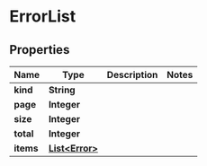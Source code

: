 

# ErrorList


## Properties

Name | Type | Description | Notes
------------ | ------------- | ------------- | -------------
**kind** | **String** |  | 
**page** | **Integer** |  | 
**size** | **Integer** |  | 
**total** | **Integer** |  | 
**items** | [**List&lt;Error&gt;**](Error.md) |  | 



